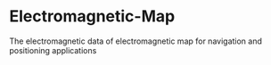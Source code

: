 # Electromagnetic-Map
The electromagnetic data of electromagnetic map for navigation and positioning applications
